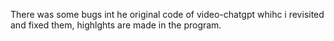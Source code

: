 There was some bugs int he original code of video-chatgpt whihc i revisited and fixed them, highlghts are made in the program. 

